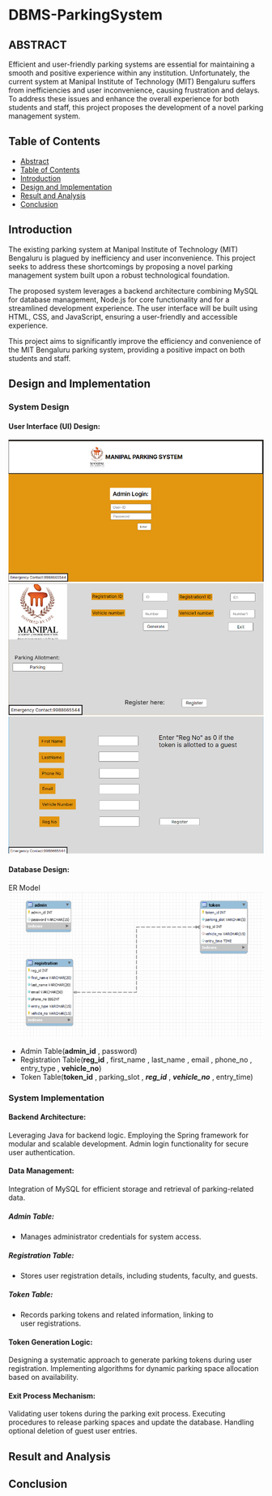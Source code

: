 # DBMS-ParkingSystem

## ABSTRACT

Efficient and user-friendly parking systems are essential for maintaining a smooth and positive experience within any institution. Unfortunately, the current system at Manipal Institute of Technology (MIT) Bengaluru suffers from inefficiencies and user inconvenience, causing frustration and delays. To address these issues and enhance the overall experience for both students and staff, this project proposes the development of a novel parking management system.

## Table of Contents
+ [Abstract](#abstract)
+ [Table of Contents](#table-of-contents)
+ [Introduction](#introduction)
+ [Design and Implementation](#design-and-implementation)
+ [Result and Analysis](#result-and-analysis)
+ [Conclusion](#conclusion)

## Introduction

The existing parking system at Manipal Institute of Technology (MIT) Bengaluru is plagued by inefficiency and user inconvenience. This project seeks to address these shortcomings by proposing a novel parking management system built upon a robust technological foundation.

The proposed system leverages a backend architecture combining MySQL for database management, Node.js for core functionality and for a streamlined development experience. The user interface will be built using HTML, CSS, and JavaScript, ensuring a user-friendly and accessible experience.

This project aims to significantly improve the efficiency and convenience of the MIT Bengaluru parking system, providing a positive impact on both students and staff.

## Design and Implementation
### System Design
#### User Interface (UI) Design:
![alt text](views/images/index.png)
![alt text](views/images/token1.png)
![alt text](views/images/reg.png)
#### Database Design:
ER Model
![alt text](views/images/ER_model.png)
* Admin Table(**admin_id** , password)
* Registration Table(**reg_id** , first_name , last_name , email , phone_no , entry_type , **vehicle_no**)
* Token Table(**token_id** , parking_slot , ***reg_id*** , ***vehicle_no*** , entry_time)
### System Implementation

#### Backend Architecture:
Leveraging Java for backend logic.
Employing the Spring framework for modular and scalable development.
Admin login functionality for secure user authentication.

#### Data Management:
Integration of MySQL for efficient storage and retrieval of parking-related data.

##### Admin Table:
+ Manages administrator credentials for system access.

##### Registration Table:
+ Stores user registration details, including students, faculty, and guests.

##### Token Table:
+ Records parking tokens and related information, linking to user registrations.

#### Token Generation Logic:
Designing a systematic approach to generate parking tokens during user registration.
Implementing algorithms for dynamic parking space allocation based on availability.

#### Exit Process Mechanism:
Validating user tokens during the parking exit process.
Executing procedures to release parking spaces and update the database.
Handling optional deletion of guest user entries.


## Result and Analysis

## Conclusion


